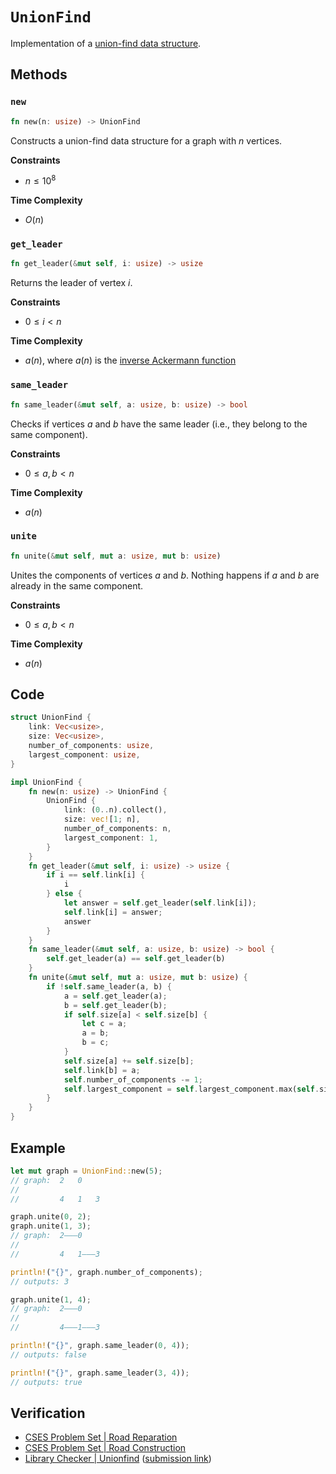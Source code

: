 # `UnionFind`
Implementation of a [union-find data structure](https://en.wikipedia.org/wiki/Disjoint-set_data_structure).

## Methods
### `new`
```rust
fn new(n: usize) -> UnionFind
```

Constructs a union-find data structure for a graph with $n$ vertices.

**Constraints**
- $n \le 10^{8}$

**Time Complexity**
- $O(n)$

### `get_leader`
```rust
fn get_leader(&mut self, i: usize) -> usize
```

Returns the leader of vertex $i$.

**Constraints**
- $0 \le i < n$

**Time Complexity**
- $a(n)$, where $a(n)$ is the [inverse Ackermann function](https://en.wikipedia.org/wiki/Ackermann_function#Inverse)

### `same_leader`
```rust
fn same_leader(&mut self, a: usize, b: usize) -> bool
```

Checks if vertices $a$ and $b$ have the same leader (i.e., they belong to the same component).

**Constraints**
- $0 \le a, b < n$

**Time Complexity**
- $a(n)$

### `unite`
```rust
fn unite(&mut self, mut a: usize, mut b: usize)
```

Unites the components of vertices $a$ and $b$. Nothing happens if $a$ and $b$ are already in the same component.

**Constraints**
- $0 \le a, b < n$

**Time Complexity**
- $a(n)$

## Code
```rust
struct UnionFind {
	link: Vec<usize>,
	size: Vec<usize>,
	number_of_components: usize,
	largest_component: usize,
}

impl UnionFind {
	fn new(n: usize) -> UnionFind {
		UnionFind {
			link: (0..n).collect(),
			size: vec![1; n],
			number_of_components: n,
			largest_component: 1,
		}
	}
	fn get_leader(&mut self, i: usize) -> usize {
		if i == self.link[i] {
			i
		} else {
			let answer = self.get_leader(self.link[i]);
			self.link[i] = answer;
			answer
		}
	}
	fn same_leader(&mut self, a: usize, b: usize) -> bool {
		self.get_leader(a) == self.get_leader(b)
	}
	fn unite(&mut self, mut a: usize, mut b: usize) {
		if !self.same_leader(a, b) {
			a = self.get_leader(a);
			b = self.get_leader(b);
			if self.size[a] < self.size[b] {
				let c = a;
				a = b;
				b = c;
			}
			self.size[a] += self.size[b];
			self.link[b] = a;
			self.number_of_components -= 1;
			self.largest_component = self.largest_component.max(self.size[a]);
		}
	}
}
```

## Example
```rust
let mut graph = UnionFind::new(5);
// graph:  2   0
//
//         4   1   3

graph.unite(0, 2);
graph.unite(1, 3);
// graph:  2———0
//
//         4   1———3

println!("{}", graph.number_of_components);
// outputs: 3

graph.unite(1, 4);
// graph:  2———0
//
//         4———1———3

println!("{}", graph.same_leader(0, 4));
// outputs: false

println!("{}", graph.same_leader(3, 4));
// outputs: true
```

## Verification
- [CSES Problem Set | Road Reparation](https://cses.fi/problemset/task/1675/)
- [CSES Problem Set | Road Construction](https://cses.fi/problemset/task/1676/)
- [Library Checker | Unionfind](https://judge.yosupo.jp/problem/unionfind) ([submission link](https://judge.yosupo.jp/submission/94676))